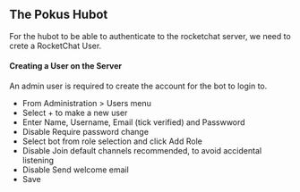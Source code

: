 
## The Pokus Hubot

For the hubot to be able to authenticate to the rocketchat server, we need to crete a RocketChat User.


#### Creating a User on the Server

An admin user is required to create the account for the bot to login to.

* From Administration > Users menu
* Select + to make a new user
* Enter Name, Username, Email (tick verified) and Passwword
* Disable Require password change
* Select bot from role selection and click Add Role
* Disable Join default channels recommended, to avoid accidental listening
* Disable Send welcome email
* Save
